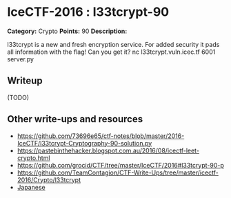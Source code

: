# IceCTF-2016 : l33tcrypt-90

**Category:** Crypto
**Points:** 90
**Description:**

l33tcrypt is a new and fresh encryption service. For added security it pads all information with the flag! Can you get it? nc l33tcrypt.vuln.icec.tf 6001 server.py

## Writeup

(TODO)

## Other write-ups and resources

* https://github.com/73696e65/ctf-notes/blob/master/2016-IceCTF/l33tcrypt-Cryptography-90-solution.py
* https://pastebinthehacker.blogspot.com.au/2016/08/icectf-leet-crypto.html
* https://github.com/grocid/CTF/tree/master/IceCTF/2016#l33tcrypt-90-p
* https://github.com/TeamContagion/CTF-Write-Ups/tree/master/icectf-2016/Crypto/l33tcrypt
* [Japanese](https://ctftime.org/writeup/3818)
